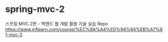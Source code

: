 # spring-mvc-2
스프링 MVC 2편 - 백엔드 웹 개발 활용 기술 실습 Repo
https://www.inflearn.com/course/%EC%8A%A4%ED%94%84%EB%A7%81-mvc-2
